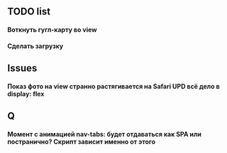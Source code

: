 ## TODO list

#### Воткнуть гугл-карту во view
#### Сделать загрузку


## Issues

#### Показ фото на view странно растягивается на Safari UPD всё дело в display: flex

## Q

#### Момент с анимацией nav-tabs: будет отдаваться как SPA или постранично? Скрипт зависит именно от этого
